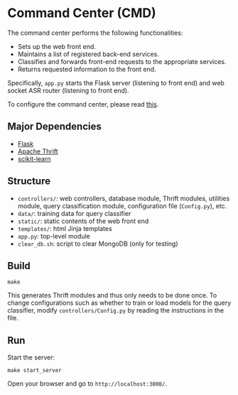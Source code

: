 # Command Center (CMD)

The command center performs the following functionalities:

- Sets up the web front end.
- Maintains a list of registered back-end services.
- Classifies and forwards front-end requests to the appropriate services.
- Returns requested information to the front end.

Specifically, `app.py` starts the Flask server (listening to front end)
and web socket ASR router (listening to front end).

To configure the command center, please read [this](../../README.md).

## Major Dependencies

- [Flask](http://flask.pocoo.org/)
- [Apache Thrift](https://thrift.apache.org/)
- [scikit-learn](http://scikit-learn.org/stable/)

## Structure

- `controllers/`: web controllers, database module, Thrift modules, utilities module, 
query classification module, configuration file (`Config.py`), etc.
- `data/`: training data for query classifier
- `static/`: static contents of the web front end
- `templates/`: html Jinja templates
- `app.py`: top-level module
- `clear_db.sh`: script to clear MongoDB (only for testing)

## Build

```
make
```

This generates Thrift modules and thus only needs to be done once.
To change configurations such as whether to train or load models
for the query classifier, modify `controllers/Config.py` by reading
the instructions in the file.

## Run

Start the server:

```
make start_server
```

Open your browser and go to `http://localhost:3000/`. 
